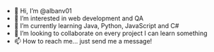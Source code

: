 - 👋 Hi, I’m @albanv01
- 👀 I’m interested in web development and QA
- 🌱 I’m currently learning Java, Python, JavaScript and C#
- 💞️ I’m looking to collaborate on every project I can learn something
- 📫 How to reach me... just send me a message!

<!---
albanv01/albanv01 is a ✨ special ✨ repository because its `README.md` (this file) appears on your GitHub profile.
You can click the Preview link to take a look at your changes.
--->
